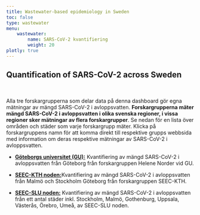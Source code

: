```yaml
---
title: Wastewater-based epidemiology in Sweden
toc: false
type: wastewater
menu:
    wastewater:
        name: SARS-CoV-2 kvantifiering
        weight: 20
plotly: true
---
```


## Quantification of SARS-CoV-2 across Sweden
<br>

Alla tre forskargrupperna som delar data på denna dashboard gör egna mätningar av mängd SARS-CoV-2 i avloppsvatten. **Forskargrupperna mäter mängd SARS-CoV-2 i  avloppsvatten i olika svenska regioner, i vissa regioner sker mätningar av flera forskargrupper**. Se nedan för en lista över områden och städer som varje forskargrupp mäter. Klicka på forskargruppens namn för att komma direkt till respektive grupps webbsida med information om deras respektive mätningar av SARS-CoV-2 i avloppsvatten.

- [**Göteborgs universitet (GU):**](/sv/dashboards/wastewater/covid_quant_gu/) Kvantifiering av mängd SARS-CoV-2 i avloppsvatten från Göteborg från  forskargruppen Helene Norder vid GU.

- [**SEEC-KTH noden:**](/sv/dashboards/wastewater/covid_quant_kth/)Kvantifiering av mängd SARS-CoV-2 i avloppsvatten från Malmö och Stockholm Göteborg från forskargruppen SEEC-KTH.

- [**SEEC-SLU noden:**](/sv/dashboards/wastewater/covid_quant_slu/) Kvantifiering av mängd SARS-CoV-2 i avloppsvatten från ett antal städer inkl. Stockholm, Malmö, Gothenburg, Uppsala, Västerås, Örebro, Umeå, av SEEC-SLU noden.
